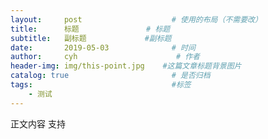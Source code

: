 ```yaml
---
layout:     post                    # 使用的布局（不需要改）
title:      标题               # 标题 
subtitle:   副标题             #副标题
date:       2019-05-03              # 时间
author:     cyh                      # 作者
header-img: img/this-point.jpg    #这篇文章标题背景图片
catalog: true                       # 是否归档
tags:                               #标签
    - 测试
---
```

正文内容
支持
